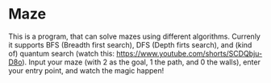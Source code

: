 # Maze
This is a program, that can solve mazes using different algorithms. Currenly it supports BFS (Breadth first search), DFS (Depth firts search), and (kind of) quantum search (watch this: https://www.youtube.com/shorts/SCDQbju-D8o). Input your maze (with 2 as the goal, 1 the path, and 0 the walls), enter your entry point, and watch the magic happen!

